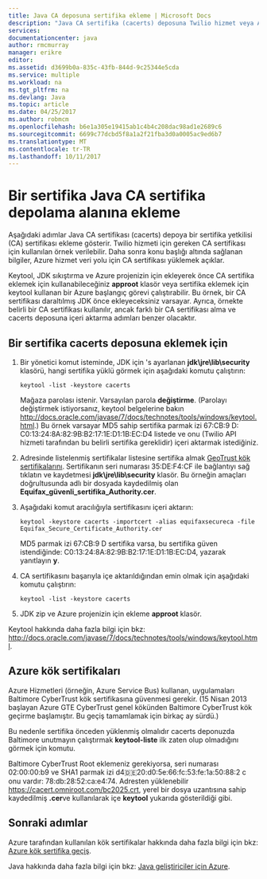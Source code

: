 ```yaml
---
title: Java CA deposuna sertifika ekleme | Microsoft Docs
description: "Java CA sertifika (cacerts) deposuna Twilio hizmet veya Azure hizmet veri yolu için bir sertifika yetkilisi (CA) sertifikası eklemeyi öğrenin."
services: 
documentationcenter: java
author: rmcmurray
manager: erikre
editor: 
ms.assetid: d3699b0a-835c-43fb-844d-9c25344e5cda
ms.service: multiple
ms.workload: na
ms.tgt_pltfrm: na
ms.devlang: Java
ms.topic: article
ms.date: 04/25/2017
ms.author: robmcm
ms.openlocfilehash: b6e1a305e19415ab1c4b4c208dac98ad1e2689c6
ms.sourcegitcommit: 6699c77dcbd5f8a1a2f21fba3d0a0005ac9ed6b7
ms.translationtype: MT
ms.contentlocale: tr-TR
ms.lasthandoff: 10/11/2017
---
```

# <a name="adding-a-certificate-to-the-java-ca-certificates-store"></a>Bir sertifika Java CA sertifika depolama alanına ekleme
Aşağıdaki adımlar Java CA sertifikası (cacerts) depoya bir sertifika yetkilisi (CA) sertifikası ekleme gösterir. Twilio hizmeti için gereken CA sertifikası için kullanılan örnek verilebilir. Daha sonra konu başlığı altında sağlanan bilgiler, Azure hizmet veri yolu için CA sertifikası yüklemek açıklar. 

Keytool, JDK sıkıştırma ve Azure projenizin için ekleyerek önce CA sertifika eklemek için kullanabileceğiniz **approot** klasör veya sertifika eklemek için keytool kullanan bir Azure başlangıç görevi çalıştırabilir. Bu örnek, bir CA sertifikası daraltılmış JDK önce ekleyeceksiniz varsayar. Ayrıca, örnekte belirli bir CA sertifikası kullanılır, ancak farklı bir CA sertifikası alma ve cacerts deposuna içeri aktarma adımları benzer olacaktır.

## <a name="to-add-a-certificate-to-the-cacerts-store"></a>Bir sertifika cacerts deposuna eklemek için
1. Bir yönetici komut isteminde, JDK için 's ayarlanan **jdk\jre\lib\security** klasörü, hangi sertifika yüklü görmek için aşağıdaki komutu çalıştırın:
   
    `keytool -list -keystore cacerts`
   
    Mağaza parolası istenir. Varsayılan parola **değiştirme**. (Parolayı değiştirmek istiyorsanız, keytool belgelerine bakın <http://docs.oracle.com/javase/7/docs/technotes/tools/windows/keytool.html>.) Bu örnek varsayar MD5 sahip sertifika parmak izi 67:CB:9 D: C0:13:24:8A:82:9B:B2:17:1E:D1:1B:EC:D4 listede ve onu (Twilio API hizmeti tarafından bu belirli sertifika gereklidir) içeri aktarmak istediğiniz.
2. Adresinde listelenmiş sertifikalar listesine sertifika almak [GeoTrust kök sertifikalarını](http://www.geotrust.com/resources/root-certificates/). Sertifikanın seri numarası 35:DE:F4:CF ile bağlantıyı sağ tıklatın ve kaydetmesi **jdk\jre\lib\security** klasör. Bu örneğin amaçları doğrultusunda adlı bir dosyada kaydedilmiş olan **Equifax\_güvenli\_sertifika\_Authority.cer**.
3. Aşağıdaki komut aracılığıyla sertifikasını içeri aktarın:
   
    `keytool -keystore cacerts -importcert -alias equifaxsecureca -file Equifax_Secure_Certificate_Authority.cer`
   
    MD5 parmak izi 67:CB:9 D sertifika varsa, bu sertifika güven istendiğinde: C0:13:24:8A:82:9B:B2:17:1E:D1:1B:EC:D4, yazarak yanıtlayın **y**.
4. CA sertifikasını başarıyla içe aktarıldığından emin olmak için aşağıdaki komutu çalıştırın:
   
    `keytool -list -keystore cacerts`
5. JDK zip ve Azure projenizin için ekleme **approot** klasör.

Keytool hakkında daha fazla bilgi için bkz: <http://docs.oracle.com/javase/7/docs/technotes/tools/windows/keytool.html>.

## <a name="azure-root-certificates"></a>Azure kök sertifikaları
Azure Hizmetleri (örneğin, Azure Service Bus) kullanan, uygulamaları Baltimore CyberTrust kök sertifikasına güvenmesi gerekir. (15 Nisan 2013 başlayan Azure GTE CyberTrust genel kökünden Baltimore CyberTrust kök geçirme başlamıştır. Bu geçiş tamamlamak için birkaç ay sürdü.)

Bu nedenle sertifika önceden yüklenmiş olmalıdır cacerts deponuzda Baltimore unutmayın çalıştırmak **keytool-liste** ilk zaten olup olmadığını görmek için komutu.

Baltimore CyberTrust Root eklemeniz gerekiyorsa, seri numarası 02:00:00:b9 ve SHA1 parmak izi d4:de:20:d0:5e:66:fc:53:fe:1a:50:88:2 c onu vardır: 78:db:28:52:ca:e4:74. Adresten yüklenebilir <https://cacert.omniroot.com/bc2025.crt>, yerel bir dosya uzantısına sahip kaydedilmiş **.cer**ve kullanılarak içe **keytool** yukarıda gösterildiği gibi.

## <a name="next-steps"></a>Sonraki adımlar
Azure tarafından kullanılan kök sertifikalar hakkında daha fazla bilgi için bkz: [Azure kök sertifika geçiş](http://blogs.msdn.com/b/windowsazure/archive/2013/03/15/windows-azure-root-certificate-migration.aspx).

Java hakkında daha fazla bilgi için bkz: [Java geliştiriciler için Azure](/java/azure).

